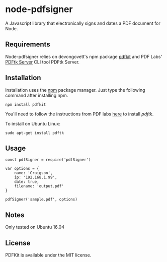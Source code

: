 # node-pdfsigner

A Javascript library that electronically signs and dates a PDF document for Node.

## Requirements

Node-pdfsigner relies on devongovett's npm package [pdfkit](https://github.com/devongovett/pdfkit) and PDF Labs' [PDFtk Server](https://www.pdflabs.com/tools/pdftk-server/) CLI tool PDFtk Server.

## Installation

Installation uses the [npm](http://npmjs.org/) package manager.  Just type the following command after installing npm.

    npm install pdfkit

You'll need to follow the instructions from PDF labs [here](https://www.pdflabs.com/tools/pdftk-server/) to install <I>pdftk</I>.

To install on Ubuntu Linux:


    sudo apt-get install pdftk


## Usage

```
const pdfSigner = require('pdfSigner')

var options = {
	name: 'Craigson',
	ip: '192.168.1.99',
	date: true,
	filename: 'output.pdf'
}

pdfSigner('sample.pdf', options)

```

## Notes

Only tested on Ubuntu 16.04

## License

PDFKit is available under the MIT license.